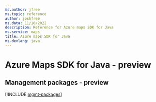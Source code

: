 ```yaml
---
ms.author: jfree
ms.topic: reference
author: joshfree
ms.data: 11/10/2022
description: Reference for Azure maps SDK for Java
ms.service: maps
title: Azure maps SDK for Java
ms.devlang: java
---
```

# Azure Maps SDK for Java - preview

## Management packages - preview
[!INCLUDE [mgmt-packages](maps-mgmt-index.md)]